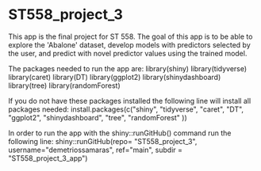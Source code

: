 # ST558_project_3

This app is the final project for ST 558. The goal of this app is to be able to explore the 'Abalone' dataset, develop models with predictors selected by the user, and predict with novel predictor values using the trained model. 

The packages needed to run the app are:
library(shiny)
library(tidyverse)
library(caret)
library(DT)
library(ggplot2)
library(shinydashboard)
library(tree)
library(randomForest)

If you do not have these packages installed the following line will install all packages needed:
install.packages(c("shiny", "tidyverse", "caret", "DT", "ggplot2", "shinydashboard", "tree", "randomForest" ))

In order to run the app with the shiny::runGitHub() command run the following line:
shiny::runGitHub(repo= "ST558_project_3", username="demetriossamaras", ref="main", subdir = "ST558_project_3_app")
